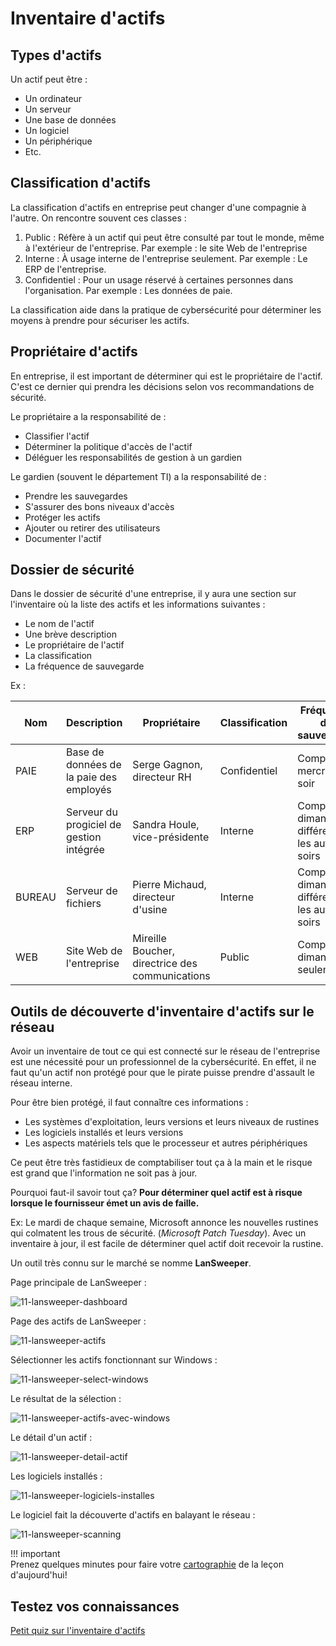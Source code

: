 # Inventaire d'actifs

## Types d'actifs

Un actif peut être :

- Un ordinateur
- Un serveur
- Une base de données
- Un logiciel
- Un périphérique
- Etc.

## Classification d'actifs

La classification d'actifs en entreprise peut changer d'une compagnie à l'autre. On rencontre souvent ces classes :

1. Public : Réfère à un actif qui peut être consulté par tout le monde, même à l'extérieur de l'entreprise. Par exemple : le site Web de l'entreprise  
2. Interne : À usage interne de l'entreprise seulement. Par exemple : Le ERP de l'entreprise.  
3. Confidentiel : Pour un usage réservé à certaines personnes dans l'organisation. Par exemple : Les données de paie.  

La classification aide dans la pratique de cybersécurité pour déterminer les moyens à prendre pour sécuriser les actifs.

## Propriétaire d'actifs

En entreprise, il est important de déterminer qui est le propriétaire de l'actif. C'est ce dernier qui prendra les décisions selon vos recommandations de sécurité.

Le propriétaire a la responsabilité de :

- Classifier l'actif  
- Déterminer la politique d'accès de l'actif  
- Déléguer les responsabilités de gestion à un gardien  

Le gardien (souvent le département TI) a la responsabilité de :  

- Prendre les sauvegardes  
- S'assurer des bons niveaux d'accès  
- Protéger les actifs  
- Ajouter ou retirer des utilisateurs  
- Documenter l'actif  


## Dossier de sécurité

Dans le dossier de sécurité d'une entreprise, il y aura une section sur l'inventaire où la liste des actifs et les informations suivantes :  
- Le nom de l'actif  
- Une brève description  
- Le propriétaire de l'actif  
- La classification  
- La fréquence de sauvegarde  

Ex :  

Nom  | Description  | Propriétaire  | Classification  | Fréquence de sauvegarde  
--|---|---|---|--  
PAIE  | Base de données de la paie des employés  | Serge Gagnon, directeur RH  | Confidentiel  | Complet le mercredi soir
ERP  | Serveur du progiciel de gestion intégrée  | Sandra Houle, vice-présidente  | Interne  | Complet le dimanche, différentiel les autres soirs   
BUREAU  | Serveur de fichiers  | Pierre Michaud, directeur d'usine  | Interne  | Complet le dimanche, différentiel les autres soirs   
WEB  | Site Web de l'entreprise  | Mireille Boucher, directrice des communications  | Public  | Complet le dimanche seulement   

## Outils de découverte d'inventaire d'actifs sur le réseau  

Avoir un inventaire de tout ce qui est connecté sur le réseau de l'entreprise est une nécessité pour un professionnel de la cybersécurité. En effet, il ne faut qu'un actif non protégé pour que le pirate puisse prendre d'assault le réseau interne.  

Pour être bien protégé, il faut connaître ces informations :  

- Les systèmes d'exploitation, leurs versions et leurs niveaux de rustines  
- Les logiciels installés et leurs versions  
- Les aspects matériels tels que le processeur et autres périphériques

Ce peut être très fastidieux de comptabiliser tout ça à la main et le risque est grand que l'information ne soit pas à jour.

Pourquoi faut-il savoir tout ça?  **Pour déterminer quel actif est à risque lorsque le fournisseur émet un avis de faille.**

Ex: Le mardi de chaque semaine, Microsoft annonce les nouvelles rustines qui colmatent les trous de sécurité. (_Microsoft Patch Tuesday_). Avec un inventaire à jour, il est facile de déterminer quel actif doit recevoir la rustine.

Un outil très connu sur le marché se nomme **LanSweeper**.

Page principale de LanSweeper :  

![11-lansweeper-dashboard](../images/2020/06/11-lansweeper-dashboard.png)

Page des actifs de LanSweeper :  

![11-lansweeper-actifs](../images/2020/06/11-lansweeper-actifs.png)

Sélectionner les actifs fonctionnant sur Windows :  

![11-lansweeper-select-windows](../images/2020/06/11-lansweeper-select-windows.png)

Le résultat de la sélection :  

![11-lansweeper-actifs-avec-windows](../images/2020/06/11-lansweeper-actifs-avec-windows.png)

Le détail d'un actif :  

![11-lansweeper-detail-actif](../images/2020/06/11-lansweeper-detail-actif.png)

Les logiciels installés :  

![11-lansweeper-logiciels-installes](../images/2020/06/11-lansweeper-logiciels-installes.png)

Le logiciel fait la découverte d'actifs en balayant le réseau :  

![11-lansweeper-scanning](../images/2020/06/11-lansweeper-scanning.png)

!!! important  
    Prenez quelques minutes pour faire votre [cartographie](../outils/cartographie.md) de la leçon d'aujourd'hui!   

## Testez vos connaissances  

[Petit quiz sur l'inventaire d'actifs](https://forms.office.com/r/Ybvg5jQj53)  
